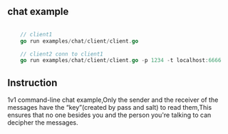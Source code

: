 ## chat example


```go

    // client1 
    go run examples/chat/client/client.go

    // client2 conn to client1
    go run examples/chat/client/client.go -p 1234 -t localhost:6666

```

## Instruction
1v1 command-line chat example,Only the sender and the receiver of the messages have the “key”(created by pass and salt) to read them,This ensures that no one besides you and the person you're talking to can decipher the messages.

